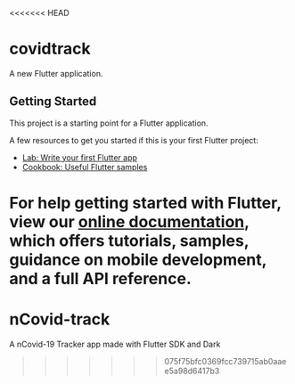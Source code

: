 <<<<<<< HEAD
# covidtrack

A new Flutter application.

## Getting Started

This project is a starting point for a Flutter application.

A few resources to get you started if this is your first Flutter project:

- [Lab: Write your first Flutter app](https://flutter.dev/docs/get-started/codelab)
- [Cookbook: Useful Flutter samples](https://flutter.dev/docs/cookbook)

For help getting started with Flutter, view our
[online documentation](https://flutter.dev/docs), which offers tutorials,
samples, guidance on mobile development, and a full API reference.
=======
# nCovid-track
A nCovid-19 Tracker app made with Flutter SDK and Dark
>>>>>>> 075f75bfc0369fcc739715ab0aaee5a98d6417b3
